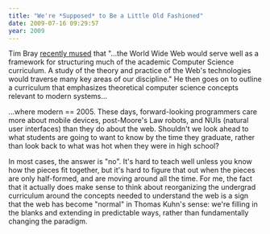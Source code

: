 ```yaml
---
title: "We're *Supposed* to Be a Little Old Fashioned"
date: 2009-07-16 09:29:57
year: 2009
---
```

Tim Bray <a href="http://www.tbray.org/ongoing/When/200x/2009/07/14/Web-Curriculum">recently mused</a> that "…the World Wide Web would serve well as a framework for structuring much of the academic Computer Science curriculum. A study of the theory and practice of the Web's technologies would traverse many key areas of our discipline." He then goes on to outline a curriculum that emphasizes theoretical computer science concepts relevant to modern systems…

…where modern == 2005. These days, forward-looking programmers care more about mobile devices, post-Moore's Law robots, and NUIs (natural user interfaces) than they do about the web. Shouldn't we look ahead to what students are going to want to know by the time they graduate, rather than look back to what was hot when they were in high school?

In most cases, the answer is "no". It's hard to teach well unless you know how the pieces fit together, but it's hard to figure that out when the pieces are only half-formed, and are moving around all the time. For me, the fact that it actually does make sense to think about reorganizing the undergrad curriculum around the concepts needed to understand the web is a sign that the web has become "normal" in Thomas Kuhn's sense: we're filling in the blanks and extending in predictable ways, rather than fundamentally changing the paradigm.
